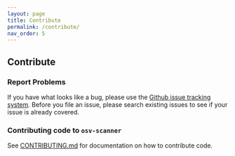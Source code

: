 ```yaml
---
layout: page
title: Contribute
permalink: /contribute/
nav_order: 5
---
```

## Contribute

### Report Problems
If you have what looks like a bug, please use the [Github issue tracking system](https://github.com/google/osv-scanner/issues). Before you file an issue, please search existing issues to see if your issue is already covered.

### Contributing code to `osv-scanner`

See [CONTRIBUTING.md](https://github.com/google/osv-scanner/blob/last-stable/README.md) for documentation on how to contribute code.